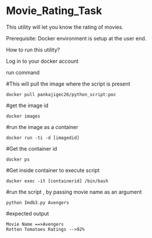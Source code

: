 # Movie_Rating_Task
This utility will let you know the rating of movies.

Prerequisite:
Docker environment is setup at the user end.

How to run this utility?

Log in to your docker account 

run command 

#This will pull the image where the script is present


    docker pull pankajigec26/python_script:poc

#get the image id


    docker images

#run the image as a container


    docker run -ti -d [imagedid]

#Get the container id


    docker ps

#Get inside container to execute script 


    docker exec -it [containerid] /bin/bash

#run the script , by passing movie name as an argument


    python Imdb3.py Avengers


#expected output
    
    
    Movie Name ==>Avengers
    Rotten Tomatoes Ratings -->92%



